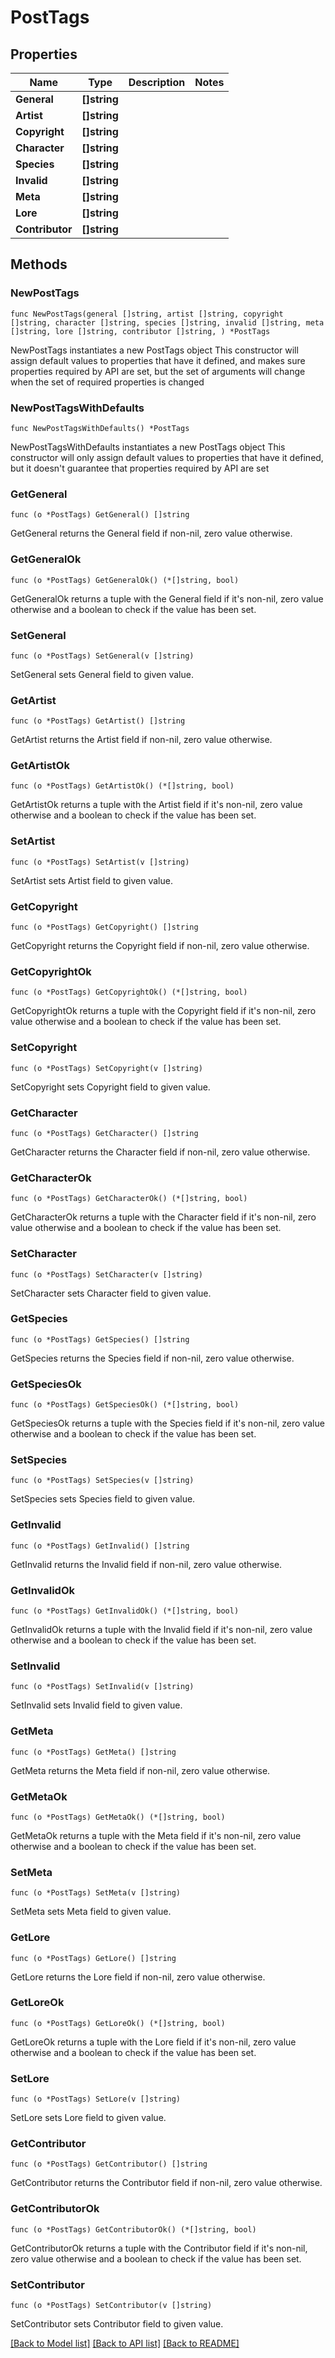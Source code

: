 # PostTags

## Properties

Name | Type | Description | Notes
------------ | ------------- | ------------- | -------------
**General** | **[]string** |  | 
**Artist** | **[]string** |  | 
**Copyright** | **[]string** |  | 
**Character** | **[]string** |  | 
**Species** | **[]string** |  | 
**Invalid** | **[]string** |  | 
**Meta** | **[]string** |  | 
**Lore** | **[]string** |  | 
**Contributor** | **[]string** |  | 

## Methods

### NewPostTags

`func NewPostTags(general []string, artist []string, copyright []string, character []string, species []string, invalid []string, meta []string, lore []string, contributor []string, ) *PostTags`

NewPostTags instantiates a new PostTags object
This constructor will assign default values to properties that have it defined,
and makes sure properties required by API are set, but the set of arguments
will change when the set of required properties is changed

### NewPostTagsWithDefaults

`func NewPostTagsWithDefaults() *PostTags`

NewPostTagsWithDefaults instantiates a new PostTags object
This constructor will only assign default values to properties that have it defined,
but it doesn't guarantee that properties required by API are set

### GetGeneral

`func (o *PostTags) GetGeneral() []string`

GetGeneral returns the General field if non-nil, zero value otherwise.

### GetGeneralOk

`func (o *PostTags) GetGeneralOk() (*[]string, bool)`

GetGeneralOk returns a tuple with the General field if it's non-nil, zero value otherwise
and a boolean to check if the value has been set.

### SetGeneral

`func (o *PostTags) SetGeneral(v []string)`

SetGeneral sets General field to given value.


### GetArtist

`func (o *PostTags) GetArtist() []string`

GetArtist returns the Artist field if non-nil, zero value otherwise.

### GetArtistOk

`func (o *PostTags) GetArtistOk() (*[]string, bool)`

GetArtistOk returns a tuple with the Artist field if it's non-nil, zero value otherwise
and a boolean to check if the value has been set.

### SetArtist

`func (o *PostTags) SetArtist(v []string)`

SetArtist sets Artist field to given value.


### GetCopyright

`func (o *PostTags) GetCopyright() []string`

GetCopyright returns the Copyright field if non-nil, zero value otherwise.

### GetCopyrightOk

`func (o *PostTags) GetCopyrightOk() (*[]string, bool)`

GetCopyrightOk returns a tuple with the Copyright field if it's non-nil, zero value otherwise
and a boolean to check if the value has been set.

### SetCopyright

`func (o *PostTags) SetCopyright(v []string)`

SetCopyright sets Copyright field to given value.


### GetCharacter

`func (o *PostTags) GetCharacter() []string`

GetCharacter returns the Character field if non-nil, zero value otherwise.

### GetCharacterOk

`func (o *PostTags) GetCharacterOk() (*[]string, bool)`

GetCharacterOk returns a tuple with the Character field if it's non-nil, zero value otherwise
and a boolean to check if the value has been set.

### SetCharacter

`func (o *PostTags) SetCharacter(v []string)`

SetCharacter sets Character field to given value.


### GetSpecies

`func (o *PostTags) GetSpecies() []string`

GetSpecies returns the Species field if non-nil, zero value otherwise.

### GetSpeciesOk

`func (o *PostTags) GetSpeciesOk() (*[]string, bool)`

GetSpeciesOk returns a tuple with the Species field if it's non-nil, zero value otherwise
and a boolean to check if the value has been set.

### SetSpecies

`func (o *PostTags) SetSpecies(v []string)`

SetSpecies sets Species field to given value.


### GetInvalid

`func (o *PostTags) GetInvalid() []string`

GetInvalid returns the Invalid field if non-nil, zero value otherwise.

### GetInvalidOk

`func (o *PostTags) GetInvalidOk() (*[]string, bool)`

GetInvalidOk returns a tuple with the Invalid field if it's non-nil, zero value otherwise
and a boolean to check if the value has been set.

### SetInvalid

`func (o *PostTags) SetInvalid(v []string)`

SetInvalid sets Invalid field to given value.


### GetMeta

`func (o *PostTags) GetMeta() []string`

GetMeta returns the Meta field if non-nil, zero value otherwise.

### GetMetaOk

`func (o *PostTags) GetMetaOk() (*[]string, bool)`

GetMetaOk returns a tuple with the Meta field if it's non-nil, zero value otherwise
and a boolean to check if the value has been set.

### SetMeta

`func (o *PostTags) SetMeta(v []string)`

SetMeta sets Meta field to given value.


### GetLore

`func (o *PostTags) GetLore() []string`

GetLore returns the Lore field if non-nil, zero value otherwise.

### GetLoreOk

`func (o *PostTags) GetLoreOk() (*[]string, bool)`

GetLoreOk returns a tuple with the Lore field if it's non-nil, zero value otherwise
and a boolean to check if the value has been set.

### SetLore

`func (o *PostTags) SetLore(v []string)`

SetLore sets Lore field to given value.


### GetContributor

`func (o *PostTags) GetContributor() []string`

GetContributor returns the Contributor field if non-nil, zero value otherwise.

### GetContributorOk

`func (o *PostTags) GetContributorOk() (*[]string, bool)`

GetContributorOk returns a tuple with the Contributor field if it's non-nil, zero value otherwise
and a boolean to check if the value has been set.

### SetContributor

`func (o *PostTags) SetContributor(v []string)`

SetContributor sets Contributor field to given value.



[[Back to Model list]](../README.md#documentation-for-models) [[Back to API list]](../README.md#documentation-for-api-endpoints) [[Back to README]](../README.md)


